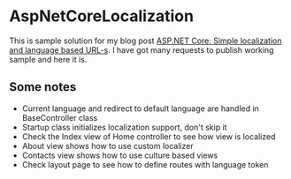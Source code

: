 # AspNetCoreLocalization

This is sample solution for my blog post [ASP.NET Core: Simple localization and language based URL-s](http://gunnarpeipman.com/2017/03/aspnet-core-simple-localization/). I have got many requests to publish working sample and here it is.

## Some notes

* Current language and redirect to default language are handled in BaseController class
* Startup class initializes localization support, don't skip it
* Check the Index view of Home controller to see how view is localized
* About view shows how to use custom localizer
* Contacts view shows how to use culture based views
* Check layout page to see how to define routes with language token